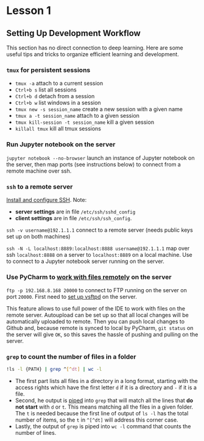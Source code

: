 # Lesson 1

## Setting Up Development Workflow

This section has no direct connection to deep learning. Here are some useful tips and tricks to organize efficient learning and development.

### `tmux` for persistent sessions

* `tmux -a` attach to a current session
* `Ctrl+b s` list all sessions
* `Ctrl+b d` detach from a session
* `Ctrl+b w` list windows in a session
* `tmux new -s session_name` create a new session with a given name
* `tmux a -t session_name` attach to a given session
* `tmux kill-session -t session_name` kill a given session
* `killall tmux` kill all tmux sessions

### Run Jupyter notebook on the server
`jupyter notebook --no-browser` launch an instance of Jupyter notebook on the server, then map ports (see instructions below) to connect from a remote machine over ssh.

### `ssh` to a remote server

[Install and configure SSH](http://linux-sys-adm.com/ubuntu-16.04-lts-how-to-install-and-configure-ssh/). Note:

* **server settings** are in file `/etc/ssh/sshd_config`
* **client settings** are in file `/etc/ssh/ssh_config`.

`ssh -v username@192.1.1.1` connect to a remote server (needs public keys set up on both machines)

`ssh -N -L localhost:8889:localhost:8888 username@192.1.1.1` map over ssh `localhost:8888` on a server to `localhost:8889` on a local machine. Use to connect to a Jupyter notebook server running on the server.

### Use PyCharm to [work with files remotely](https://blog.jetbrains.com/pycharm/2015/03/feature-spotlight-python-remote-development-with-pycharm/) on the server

`ftp -p 192.168.8.168 20000` to connect to FTP running on the server on port `20000`. First need to [set up vsftpd](https://www.digitalocean.com/community/tutorials/how-to-set-up-vsftpd-for-a-user-s-directory-on-ubuntu-16-04) on the server.

This feature allows to use full power of the IDE to work with files on the remote server. Autoupload can be set up so that all local changes will be automatically uploaded to remote. Then you can push local changes to Github and, because remote is synced to local by PyCharm, `git status` on the server will give `OK`, so this saves the hassle of pushing and pulling on the server. 

### `grep` to count the number of files in a folder

```bash
!ls -l {PATH} | grep ^[^dt] | wc -l
```

* The first part lists all files in a directory in a long format, starting with the access rights which have the first letter `d` if it is a directory and `-` if it is a file.
* Second, he output is [piped](http://www.linfo.org/pipes.html) into `grep` that will match all the lines that **do not start** with `d` or `t`. This means matching all the files in a given folder. The `t` is needed because the first line of output of `ls -l` has the total number of items, so the `t` in `^[^dt]` will address this corner case.
* Lastly, the output of `grep` is piped into `wc -l` command that counts the number of lines.

